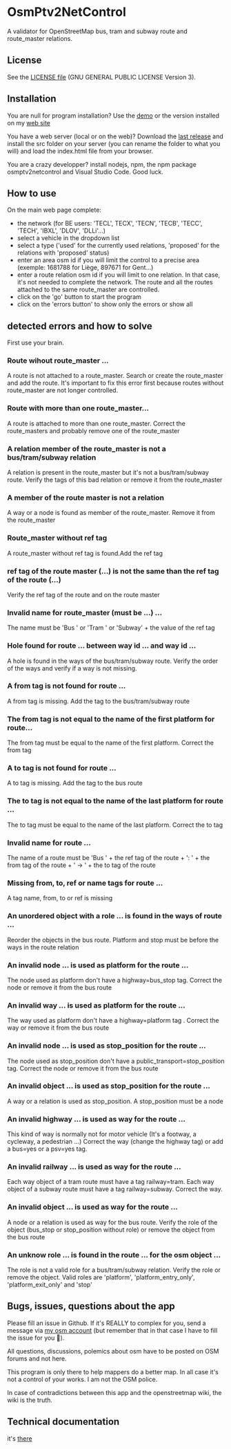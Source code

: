 # OsmPtv2NetControl

A validator for OpenStreetMap bus, tram and subway route and route_master relations.

## License

See the [LICENSE file](https://github.com/wwwouaiebe/OsmPtv2NetControl/blob/main/LICENSE) (GNU GENERAL PUBLIC LICENSE Version 3).

## Installation

You are null for program installation? Use the [demo](https://wwwouaiebe.github.io/OsmPtv2NetControl/src/) or the version installed on my [web site](https://www.ouaie.be/OsmPtv2NetControl/) 

You have a web server (local or on the web)? Download the [last release](https://github.com/wwwouaiebe/OsmPtv2NetControl/releases/tag/v1.0.0-alpha) and install the src folder on your server (you can rename the folder to what you will) and load the index.html file from your browser.

You are a crazy developper? install nodejs, npm, the npm package osmptv2netcontrol and Visual Studio Code. Good luck.

## How to use 

On the main web page complete:
- the network (for BE users: 'TECL', TECX', 'TECN', 'TECB', 'TECC', 'TECH', 'IBXL', 'DLOV', 'DLLi'...)
- select a vehicle in the dropdown list
- select a type ('used' for the currently used relations, 'proposed' for the relations with 'proposed' status)
- enter an area osm id if you will limit the control to a precise area (exemple: 1681788 for Liège, 897671 for Gent...)
- enter a route relation osm id if you will limit to one relation. In that case, it's not needed to complete the network. The route and all the routes attached to the same route_master are controlled.
- click on the 'go' button to start the program
- click on the 'errors button' to show only the errors or show all

## detected errors and how to solve

First use your brain.

### Route wihout route_master ...

A route is not attached to a route_master. Search or create the route_master and add the route.
It's important to fix this error first because routes without route_master are not longer controlled.

### Route with more than one route_master...

A route is attached to more than one route_master. Correct the route_masters and probably remove one of the route_master

### A relation member of the route_master is not a bus/tram/subway relation

A relation is present in the route_master but it's not a bus/tram/subway route. Verify the tags of this bad relation or remove it from the route_master

### A member of the route master is not a relation

A way or a node is found as member of the route_master. Remove it from the route_master

### Route_master without ref tag 

A route_master without ref tag is found.Add the ref tag

### ref tag of the route master (...) is not the same than the ref tag of the route (...)

Verify the ref tag of the route and on the route master

### Invalid name for route_master (must be ...) ...

The name must be 'Bus ' or 'Tram ' or 'Subway' + the value of the ref tag

### Hole found for route ... between way id ... and way id ...

A hole is found in the ways of the bus/tram/subway route. Verify the order of the ways and verify if a way is not missing.

### A from tag is not found for route ...

A from tag is missing. Add the tag to the bus/tram/subway route

### The from tag is not equal to the name of the first platform for route...

The from tag must be equal to the name of the first platform. Correct the from tag

### A to tag is not found for route ...

A to tag is missing. Add the tag to the bus route

### The to tag is not equal to the name of the last platform for route ...

The to tag must be equal to the name of the last platform. Correct the to tag

### Invalid name for route ...

The name of a route must be 'Bus ' + the ref tag of the route + ': ' + the from tag of the route + ' → ' + the to tag of the route

### Missing from, to, ref or name tags for route ...

A tag name, from, to or ref is missing

### An unordered object with a role ... is found in the ways of route ...

Reorder the objects in the bus route. Platform and stop must be before the ways in the route relation

### An invalid node ... is used as platform for the route ...

The node used as platform don't have a highway=bus_stop tag. Correct the node or remove it from the bus route

### An invalid way ... is used as platform for the route ... 

The way used as platform don't have a highway=platform tag . Correct the way or remove it from the bus route

### An invalid node ... is used as stop_position for the route ...

The node used as stop_position don't have a public_transport=stop_position tag. Correct the node or remove it from the bus route

### An invalid object ... is used as stop_position for the route ...

A way or a relation is used as stop_position. A stop_position must be a node

### An invalid highway ... is used as way for the route ...

This kind of way is normally not for motor vehicle (It's a footway, a cycleway, a pedestrian ...) Correct the way (change the highway tag) or add a bus=yes or a psv=yes tag.

### An invalid railway ... is used as way for the route ...

Each way object of a tram route must have a tag railway=tram. Each way object of a subway route must have a tag railway=subway. Correct the way.

### An invalid object ... is used as way for the route ...

A node or a relation is used as way for the bus route. Verify the role of the object (bus_stop or stop_position without role) or remove the object from the bus route

### An unknow role ... is found in the route ... for the osm object ... 

The role is not a valid role for a bus/tram/subway relation. Verify the role or remove the object. Valid roles are 'platform', 'platform_entry_only', 'platform_exit_only' and 'stop'

## Bugs, issues, questions about the app

Please fill an issue in Github. If it's REALLY to complex for you, send a message via [my osm account](https://www.openstreetmap.org/user/wwwouaiebe) (but remember that in that case I have to fill the issue for you 👿).

All questions, discussions, polemics about osm have to be posted on OSM forums and not here.

This program is only there to help mappers do a better map. In all case it's not a control of your works. I am not the OSM police.

In case of contradictions between this app and the openstreetmap wiki, the wiki is the truth.

## Technical documentation

it's [there](https://wwwouaiebe.github.io/OsmPtv2NetControl/docs/techDoc/)